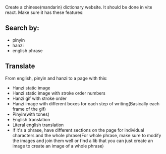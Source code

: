 Create a chinese(mandarin) dictionary website. It should be done in vite react. Make sure it has these features:

## Search by:
* pinyin
* hanzi
* english phrase

## Translate
From english, pinyin and hanzi to a page with this:

* Hanzi static image
* Hanzi static image with stroke order numbers
* Hanzi gif with stroke order
* Hanzi image with different boxes for each step of writing(Basically each frame of the gif)
* Pinyin(with tones)
* English translation
* Literal english translation
* If it's a phrase, have different sections on the page for individual characters and the whole phrase(For whole phrase, make sure to modify the images and join them well or find a lib that you can just create an image to create an image of a whole phrase)

## 
